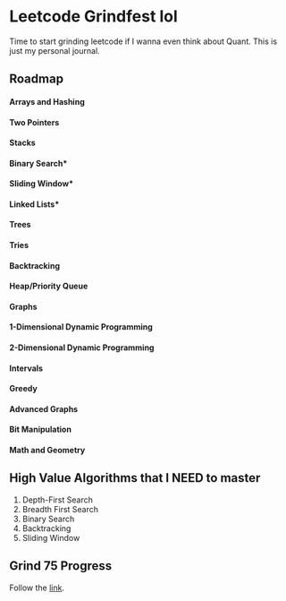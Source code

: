 # Leetcode Grindfest lol
Time to start grinding leetcode if I wanna even think about Quant. This is just my personal journal.

## Roadmap

#### Arrays and Hashing

#### Two Pointers

#### Stacks

#### Binary Search*

#### Sliding Window*

#### Linked Lists*

#### Trees

#### Tries

#### Backtracking

#### Heap/Priority Queue

#### Graphs

#### 1-Dimensional Dynamic Programming

#### 2-Dimensional Dynamic Programming

#### Intervals

#### Greedy 

#### Advanced Graphs

#### Bit Manipulation

#### Math and Geometry 

## High Value Algorithms that I NEED to master

1. Depth-First Search
2. Breadth First Search
3. Binary Search
4. Backtracking
5. Sliding Window

## Grind 75 Progress

Follow the [link](https://www.techinterviewhandbook.org/grind75).

